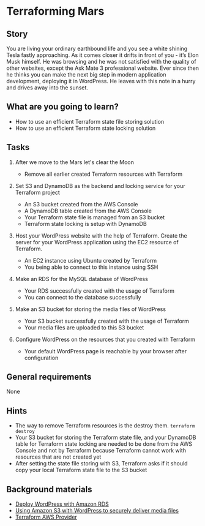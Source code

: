 # Terraforming Mars

## Story

You are living your ordinary earthbound life and you see a white shining Tesla fastly approaching. As it comes closer it drifts in front of you - it’s Elon Musk himself. He was browsing and he was not satisfied with the quality of other websites, except the Ask Mate 3 professional website. Ever since then he thinks you can make the next big step in modern application development, deploying it in WordPress. He leaves with this note in a hurry and drives away into the sunset.

## What are you going to learn?

- How to use an efficient Terraform state file storing solution
- How to use an efficient Terraform state locking solution

## Tasks

1. After we move to the Mars let's clear the Moon
    - Remove all earlier created Terraform resources with Terraform

2. Set S3 and DynamoDB as the backend and locking service for your Terraform project
    - An S3 bucket created from the AWS Console
    - A DynamoDB table created from the AWS Console
    - Your Terraform state file is managed from an S3 bucket
    - Terraform state locking is setup with DynamoDB

3. Host your WordPress website with the help of Terraform. Create the server for your WordPress application using the EC2 resource of Terraform.
    - An EC2 instance using Ubuntu created by Terraform
    - You being able to connect to this instance using SSH

4. Make an RDS for the MySQL database of WordPress
    - Your RDS successfully created with the usage of Terraform
    - You can connect to the database successfully

5. Make an S3 bucket for storing the media files of WordPress
    - Your S3 bucket successfully created with the usage of Terraform
    - Your media files are uploaded to this S3 bucket

6. Configure WordPress on the resources that you created with Terraform
    - Your default WordPress page is reachable by your browser after configuration

## General requirements

None

## Hints

- The way to remove Terraform resources is the destroy them. ```terraform destroy```
- Your S3 bucket for storing the Terraform state file, and your DynamoDB table for Terraform state locking are needed to be done from the AWS Console and not by Terraform because Terraform cannot work with resources that are not created yet
- After setting the state file storing with S3, Terraform asks if it should copy your local Terraform state file to the S3 bucket

## Background materials

- <i class="far fa-exclamation"></i> [Deploy WordPress with Amazon RDS](https://aws.amazon.com/getting-started/hands-on/deploy-wordpress-with-amazon-rds/)
- <i class="far fa-exclamation"></i> [Using Amazon S3 with WordPress to securely deliver media files](https://aws.amazon.com/blogs/compute/deploying-a-highly-available-wordpress-site-on-[…]ing-amazon-s3-with-wordpress-to-securely-deliver-media-files/)
- <i class="far fa-exclamation"></i> [Terraform AWS Provider](https://registry.terraform.io/providers/hashicorp/aws/latest/docs)
